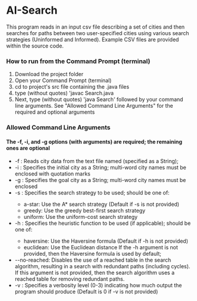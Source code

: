 # AI-Search
This program reads in an input csv file describing a set of cities and then searches for paths between two user-specified cities using various search strategies (Uninformed and Informed). Example CSV files are provided within the source code.

### How to run from the Command Prompt (terminal)

1. Download the project folder
2. Open your Command Prompt (terminal)
3. cd to project's src file containing the .java files
4. type (without quotes) 'javac Search.java
5. Next, type (without quotes) 'java Search' followed by your command line arguments. See "Allowed Command Line Arguments" for the required and optional arguments

### Allowed Command Line Arguments
#### The -f, -i, and -g options (with arguments) are required; the remaining ones are optional
* -f <FILENAME>: Reads city data from the text file named <FILENAME> (specified as a String);
* -i <STRING>: Specifies the initial city as a String; multi-word city names must be enclosed with quotation marks
* -g <STRING>: Specifies the goal city as a String; multi-word city names must be enclosed
* -s <STRING>: Specifies the search strategy to be used; <STRING> should be one of:
  * a-star: Use the A* search strategy (Default if -s is not provided)
  * greedy: Use the greedy best-first search strategy
  * uniform: Use the uniform-cost search strategy
* -h <STRING>: Specifies the heuristic function to be used (if applicable); <STRING> should be
one of:
  * haversine: Use the Haversine formula (Default if -h is not provided)
  * euclidean: Use the Euclidean distance
If the -h argument is not provided, then the Haversine formula is used by default;
* --no-reached: Disables the use of a reached table in the search algorithm, resulting in a search with redundant paths (including cycles). If this argument is not provided,
then the search algorithm uses a reached table for removing redundant paths.
* -v <INTEGER>: Specifies a verbosity level (0-3) indicating how much output the program should produce (Default is 0 if -v is not provided)
